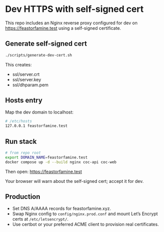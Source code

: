 # Dev HTTPS with self-signed cert

This repo includes an Nginx reverse proxy configured for dev on <https://feastorfamine.test> using a self-signed certificate.

## Generate self-signed cert

```bash
./scripts/generate-dev-cert.sh
```

This creates:

- ssl/server.crt
- ssl/server.key
- ssl/dhparam.pem

## Hosts entry

Map the dev domain to localhost:

```bash
# /etc/hosts
127.0.0.1 feastorfamine.test
```

## Run stack

```bash
# from repo root
export DOMAIN_NAME=feastorfamine.test
docker compose up -d --build nginx coc-api coc-web
```

Then open: <https://feastorfamine.test>

Your browser will warn about the self-signed cert; accept it for dev.

## Production

- Set DNS A/AAAA records for feastorfamine.xyz.
- Swap Nginx config to `config/nginx.prod.conf` and mount Let’s Encrypt certs at `/etc/letsencrypt/`.
- Use certbot or your preferred ACME client to provision real certificates.
